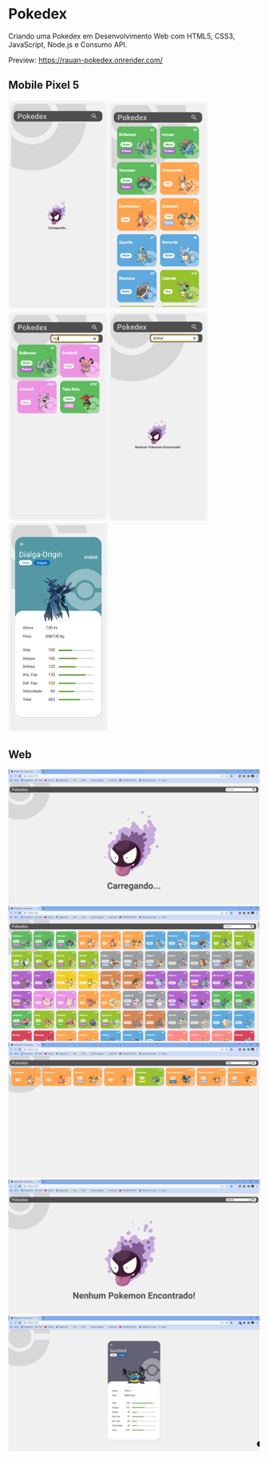 # Pokedex

Criando uma Pokedex em Desenvolvimento Web com HTML5, CSS3, JavaScript, Node.js e Consumo API.

Preview: https://rauan-pokedex.onrender.com/

## Mobile Pixel 5
<img width="200" src="https://github.com/rauandesantana/PokedexDIO/blob/main/assets/readme/carregando.png" alt="Carregando" /><img width="200" src="https://github.com/rauandesantana/PokedexDIO/blob/main/assets/readme/lista.png" alt="Lista" />
<img width="200" src="https://github.com/rauandesantana/PokedexDIO/blob/main/assets/readme/busca.png" alt="Busca" /><img width="200" src="https://github.com/rauandesantana/PokedexDIO/blob/main/assets/readme/busca_nao_encontrada.png" alt="Busca Não Encontrada" />
<img width="200" src="https://github.com/rauandesantana/PokedexDIO/blob/main/assets/readme/detalhes.png" alt="Detalhes" />

## Web
<img src="https://github.com/rauandesantana/PokedexDIO/blob/main/assets/readme/carregando_large.png" alt="Carregando Grande" />
<img src="https://github.com/rauandesantana/PokedexDIO/blob/main/assets/readme/lista_large.png" alt="Lista Grande" />
<img src="https://github.com/rauandesantana/PokedexDIO/blob/main/assets/readme/busca_large.png" alt="Busca Grande" />
<img src="https://github.com/rauandesantana/PokedexDIO/blob/main/assets/readme/busca_nao_encontrada_large.png" alt="Busca Não Encontrada Grande" />
<img src="https://github.com/rauandesantana/PokedexDIO/blob/main/assets/readme/detalhes_large.png" alt="Detalhes Grande" />
